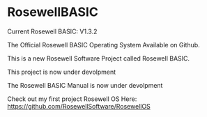 # RosewellBASIC

Current Rosewell BASIC: V1.3.2

The Official Rosewell BASIC Operating System Available on Github.

This is a new Rosewell Software Project called Rosewell BASIC.

This project is now under devolpment

The Rosewell BASIC Manual is now under devolpment

Check out my first project Rosewell OS Here:
https://github.com/RosewellSoftware/RosewellOS

